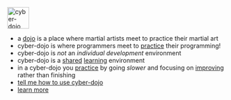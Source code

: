 
<img src="https://raw.githubusercontent.com/JonJagger/cyberdojo/master/public/images/home_page_logo.png" alt="cyber-dojo yin/yang logo" width="50px" height="50px"/>

  * a [dojo](http://en.wikipedia.org/wiki/Dojo) is a place where martial artists meet to practice their martial art
  * cyber-dojo is where programmers meet to [practice](http://jonjagger.blogspot.co.uk/2013/10/practice.html) their programming!
  * cyber-dojo is <em>not</em> an <em>individual</em> <em>development</em> environment
  * cyber-dojo is a [shared](http://jonjagger.blogspot.co.uk/2013/10/teams.html) [learning](http://jonjagger.blogspot.co.uk/2013/10/learning.html) environment
  * in a cyber-dojo you [practice](http://jonjagger.blogspot.co.uk/2013/10/practice.html) by going <em>slower</em> and focusing on [improving](http://jonjagger.blogspot.co.uk/2014/02/improving.html) rather than finishing
  * [tell me how to use cyber-dojo](http://blog.cyber-dojo.org/2014/08/getting-started.html)
  * [learn more](http://blog.cyber-dojo.org/p/learn-more.html)
